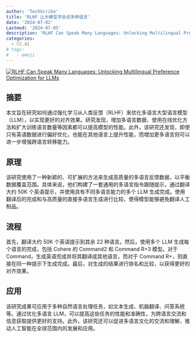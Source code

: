 ```yaml
---
author: 'TechScribe'
title: 'RLHF 让大模型学会说多种语言'
date: '2024-07-02'
Lastmod: '2024-07-05'
description: 'RLHF Can Speak Many Languages: Unlocking Multilingual Preference Optimization for LLMs'
categories:
  - CS.AI
# tags:
#   - emoji
---
```


[![RLHF Can Speak Many Languages: Unlocking Multilingual Preference Optimization for LLMs](https://arxiv-research-1301205113.cos.ap-guangzhou.myqcloud.com/images/2407.02552v1.pdf_0.jpg)](https://arxiv.org/abs/2407.02552v1)

## 摘要

本文旨在研究如何通过强化学习从人类反馈（RLHF）来优化多语言大型语言模型（LLM），以实现更好的对齐效果。研究发现，增加多语言数据、使用在线优化方法和扩大训练语言数量等因素都可以提高模型的性能。此外，该研究还发现，即使只有英语数据进行偏好优化，也能在其他语言上提升性能，而增加更多语言则可以进一步增强跨语言转移能力。<!--more-->

## 原理

该研究使用了一种新颖的、可扩展的方法来生成高质量的多语言反馈数据，以平衡数据覆盖范围。具体来说，他们构建了一套通用的多语言指令跟随提示，通过翻译大约 50K 个英语提示，并使用具有不同多语言能力的多个 LLM 生成完成。使用翻译后的完成和与高质量的直接多语言生成进行比较，使得模型能够避免翻译人工制品。

## 流程

首先，翻译大约 50K 个英语提示到其余 22 种语言。然后，使用多个 LLM 生成每个语言的完成，包括 Cohere 的 Command2 和 Command R+3 模型。对于 Command，生成英语完成并将其翻译成其他语言，而对于 Command R+，则直接在同一种提示下生成完成。最后，对生成的结果进行排名和比较，以获得更好的对齐效果。

## 应用

该研究成果可应用于多种自然语言处理任务，如文本生成、机器翻译、问答系统等。通过优化多语言 LLM，可以提高这些任务的性能和准确性，为跨语言交流和信息获取提供更好的支持。此外，该研究还可以促进多语言文化的交流和理解，推动人工智能在全球范围内的发展和应用。